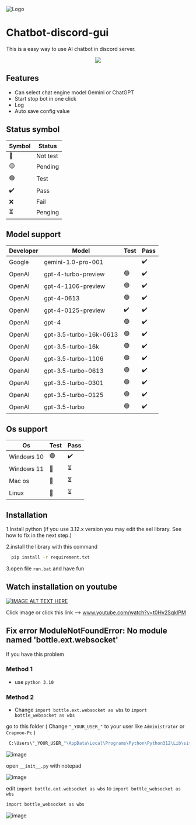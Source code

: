 
![Logo](https://cdn.discordapp.com/attachments/1169126665935405126/1220334063626358814/logo.png?ex=660e8fa9&is=65fc1aa9&hm=bddc97c91b2fc5adb823b62d6ea8627037f91dd50f025c255a399046f9e8da1f&)


# Chatbot-discord-gui 

This is a easy way to use AI chatbot in discord server.



<div align="center">
    <img src="https://cdn.discordapp.com/attachments/1169126665935405126/1220337452020138096/image.png?ex=660e92d1&is=65fc1dd1&hm=ff53eb3172b42014f1c9d3c08589be7ebfcc20c578bdd93069d420356d5e8cf6&">
</div>


## Features

- Can select chat engine model Gemini or ChatGPT
- Start stop bot in one click
- Log
- Auto save config value


## Status symbol
|   Symbol  | Status |
|----------|---------|
| 🔴      | Not test |
| 🟡 | Pending |
|🟢 |  Test |
| ✔️ | Pass |
| ❌ | Fail |
| ⏳ | Penging|

## Model support

|    Developer          | Model                                                               | Test | Pass |
| ----------------- | ------------------------------------------------------------------ | ------| ------|
| Google | gemini-1.0-pro-001 |  | ✔️ |
| OpenAI | gpt-4-turbo-preview | 🟢 | ✔️ |
| OpenAI | gpt-4-1106-preview | 🟢 | ✔️ |
| OpenAI | gpt-4-0613 | 🟢| ✔️ |
| OpenAI | gpt-4-0125-preview | ✔️ | ✔️ |
| OpenAI | gpt-4 | 🟢 | ✔️ |
| OpenAI | gpt-3.5-turbo-16k-0613 | 🟢 | ✔️ |
| OpenAI | gpt-3.5-turbo-16k | 🟢 | ✔️ |
| OpenAI | gpt-3.5-turbo-1106 | 🟢 | ✔️ |
| OpenAI | gpt-3.5-turbo-0613 | 🟢 | ✔️ |
| OpenAI | gpt-3.5-turbo-0301 | 🟢 | ✔️ |
| OpenAI | gpt-3.5-turbo-0125 | 🟢 | ✔️ |
| OpenAI | gpt-3.5-turbo | 🟢 | ✔️ |

## Os support

|    Os          | Test | Pass |
| -------------- | -----| ---- |
| Windows 10     | 🟢   | ✔️  |
| Windows 11     | 🔴   | ⏳  |
| Mac os     | 🔴   | ⏳  |
| Linux    | 🔴   | ⏳  |




## Installation


1.Install python (if you use 3.12.x version you may edit the eel library. See how to fix in the next step.)

2.install the library with this command

```bash
  pip install -r requirement.txt
```
3.open file `run.bat` and have fun


## Watch installation on youtube 
[![IMAGE ALT TEXT HERE](https://img.youtube.com/vi/t0Hv2SqklPM/0.jpg)](https://www.youtube.com/watch?v=t0Hv2SqklPM)

Click image or click this link --> www.youtube.com/watch?v=t0Hv2SqklPM
## Fix error ModuleNotFoundError: No module named 'bottle.ext.websocket'

</details>
 If you have this problem 

### Method 1
- use `python 3.10`

### Method 2
- Change `import bottle.ext.websocket as wbs`  to  `import bottle_websocket as wbs`
  
go to this folder ( Change `"_YOUR_USER_"` to your user like `Administrator` or `Crapmoo-Pc` )
```bash
 C:\Users\"_YOUR_USER_"\AppData\Local\Programs\Python\Python312\Lib\site-packages\eel
```
![image](https://cdn.discordapp.com/attachments/1169126665935405126/1220347422904029194/image.png?ex=660e9c1a&is=65fc271a&hm=0deeb783c8d5b1c18b7c52d0d6b5d9c94f0c3b700018a00d8f1153e3bfe51212&)


 open `__init__.py` with notepad
 
![image](https://cdn.discordapp.com/attachments/1169126665935405126/1220349069004640317/image.png?ex=660e9da3&is=65fc28a3&hm=2c87ff3ac7ed57e9054f557398d93c8c48733ffb76f9468ba8ecadd5f86451f4&)


 edit `import bottle.ext.websocket as wbs`  to  `import bottle_websocket as wbs`
 ```bash
import bottle_websocket as wbs
```

![image](https://cdn.discordapp.com/attachments/1169126665935405126/1220349159685750854/image.png?ex=660e9db8&is=65fc28b8&hm=613efa62e8a75168c843da981e33ee323a7eb536587a6334ffe5eff67f234bd0&)



